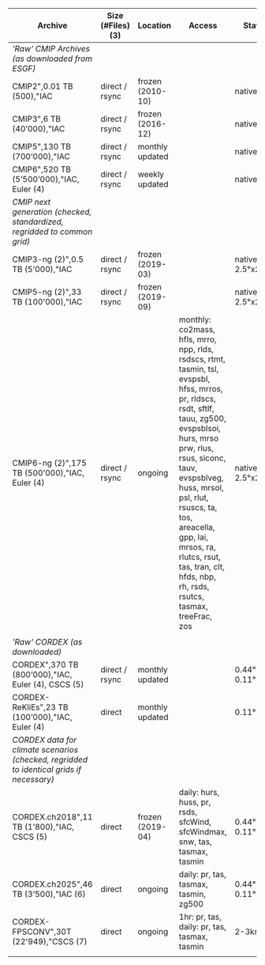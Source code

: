 | Archive | Size (#Files) (3) | Location | Access | Status | Variables | Resolution |
| ------- | ----------------- | -------- | ------ | ------ | --------- | ---------- |
| *'Raw' CMIP Archives (as downloaded from ESGF)* |  |  |  |  |  |  |
| CMIP2",0.01 TB (500),"IAC | direct / rsync | frozen (2010-10) |  | native (1) |
| CMIP3",6 TB (40’000),"IAC | direct / rsync | frozen (2016-12) |  | native |
| CMIP5",130 TB (700’000),"IAC | direct / rsync | monthly updated |  | native |
| CMIP6",520 TB (5’500’000),"IAC, Euler (4) | direct / rsync | weekly updated |  | native |
| *CMIP next generation (checked, standardized, regridded to common grid)* |  |  |  |  |  |  |
| CMIP3-ng (2)",0.5 TB (5’000),"IAC | direct / rsync | frozen (2019-03) |  | native and 2.5°x2.5° |
| CMIP5-ng (2)",33 TB (100’000),"IAC | direct / rsync | frozen (2019-09) |  | native and 2.5°x2.5° |
| CMIP6-ng (2)",175 TB (500’000),"IAC, Euler (4) | direct / rsync | ongoing | monthly: co2mass, hfls, mrro, npp, rlds, rsdscs, rtmt, tasmin, tsl, evspsbl, hfss, mrros, pr, rldscs, rsdt, sftlf, tauu, zg500, evspsblsoi, hurs, mrso   prw, rlus, rsus, siconc, tauv, evspsblveg, huss, mrsol, psl, rlut, rsuscs, ta, tos, areacella, gpp, lai, mrsos, ra, rlutcs, rsut, tas, tran, clt, hfds, nbp, rh, rsds, rsutcs, tasmax, treeFrac, zos | native and 2.5°x2.5°",
|  |  |  |  |  |  |  |  | daily: pr, tas, tasmin, tasmax, zg500, mrro | native and 2.5°x2.5° |
| *'Raw' CORDEX (as downloaded)* |  |  |  |  |  |  |
| CORDEX",370 TB (800’000),"IAC, Euler (4), CSCS (5) | direct / rsync | monthly updated |  | 0.44° and 0.11° |
| CORDEX-ReKliEs",23 TB (100’000),"IAC, Euler (4) | direct | monthly updated |  | 0.11° |
| *CORDEX data for climate scenarios (checked, regridded to identical grids if necessary)* |  |  |  |  |  |  |  | ",
| CORDEX.ch2018",11 TB (1’800),"IAC, CSCS (5) | direct | frozen (2019-04) | daily: hurs, huss, pr, rsds, sfcWind, sfcWindmax, snw, tas, tasmax, tasmin | 0.44° and 0.11° |
| CORDEX.ch2025",46 TB (3’500),"IAC (6) | direct | ongoing | daily: pr, tas, tasmax, tasmin, zg500 | 0.44° and 0.11° |
| CORDEX-FPSCONV",30T (22'949),"CSCS (7) | direct | ongoing | 1hr: pr, tas, daily: pr, tas, tasmax, tasmin | 2-3km |
| | | | | | | | | | | | | |
